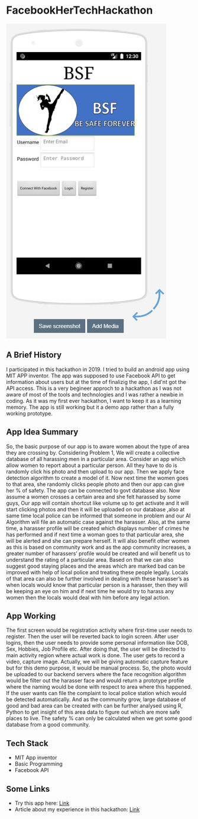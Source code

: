 # FacebookHerTechHackathon
![](https://github.com/kaustubhgupta/FacebookHerTechHackathon/blob/master/demo.PNG)
## A Brief History
I participated in this hackathon in 2019. I tried to build an android app using MIT APP inventor. The app was supposed to use Facebook API to get information about users but at the time of finalizig the app, I did'nt got the API access. This is a very begineer approch to a hackathon as I was not aware of most of the tools and technologies and I was rather a newbie in coding. As it was my first ever hackathon, I want to keep it as a learning memory. The app is still working but it a demo app rather than a fully working prototype.

## App Idea Summary
So, the basic purpose of our app is to aware women about the type of area they are crossing by. Considering Problem 1, We will create a collective database of all harassing men in a particular area. Consider an app which allow women to report about a particular person. All they have to do is randomly click his photo and then upload to our app. Then we apply face detection algorithm to create a model of it. Now next time the women goes to that area, she randomly clicks people photo and then our app can give her % of safety. The app can be connected to govt database also. Now assume a women crosses a certain area and she felt harassed by some guys, Our app will contain shortcut like volume up to get activate and it will start clicking photos and then it will be uploaded on our database ,also at same time local police can be informed that someone in problem and our AI Algorithm will file an automatic case against the harasser. Also, at the same time, a harasser profile will be created which displays number of crimes he has performed and if next time a woman goes to that particular area, she will be alerted and she can prepare herself. It will also benefit other women as this is based on community work and as the app community increases, a greater number of harassers’ profile would be created and will benefit us to understand the rating of a particular area. Based on that we can also suggest good staying places and the areas which are marked bad can be improved with help of local police and treating these people legally. Locals of that area can also be further involved in dealing with these harasser’s as when locals would know that particular person is a harasser, then they will be keeping an eye on him and if next time he would try to harass any women then the locals would deal with him before any legal action.

## App Working
The first screen would be registration activity where first-time user needs to register. Then the user will be reverted back to login screen.  After user logins, then the user needs to provide some personal information like DOB, Sex, Hobbies, Job Profile etc. After doing that, the user will be directed to main activity region where actual work is done.
The user gets to record a video, capture image. Actually, we will be giving automatic capture feature but for this demo purpose, it would be manual process. So, the photo would be uploaded to our backend servers where the face recognition algorithm would be filter out the harasser face and would return a prototype profile where the naming would be done with respect to area where this happened. If the user wants can file the complaint to local police station which would be detected automatically. And as the community grow, large database of good and bad area can be created with can be further analysed using R, Python to get insight of this area data to figure out which are more safe places to live. The safety % can only be calculated when we get some good database from a good community.


## Tech Stack
- MIT App inventor
- Basic Programming
- Facebook API

## Some Links
- Try this app here: [Link](https://appetize.io/app/6bcy1hx8p9r2060cn4amcuv43m?device=nexus5&scale=75&orientation=portrait&osVersion=8.1)
- Article about my experience in this hackathon: [Link](https://www.kaustubhgupta.xyz/post/first-ever-hackathon-experience)
